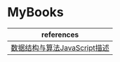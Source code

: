 # MyBooks
  | references |
  | ---------- |
  | [数据结构与算法JavaScript描述](http://menvscode.com/detail/59cb798910c98d0e654c1b6a) |
